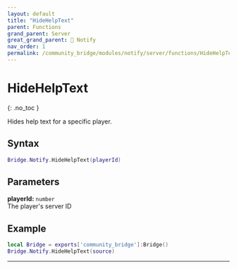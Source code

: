```yaml
---
layout: default
title: "HideHelpText"
parent: Functions
grand_parent: Server
great_grand_parent: 🔔 Notify
nav_order: 1
permalink: /community_bridge/modules/notify/server/functions/HideHelpText/
---
```


# HideHelpText
{: .no_toc }

Hides help text for a specific player.

## Syntax

```lua
Bridge.Notify.HideHelpText(playerId)
```

## Parameters

**playerId:** `number`  
The player's server ID

## Example

```lua
local Bridge = exports['community_bridge']:Bridge()
Bridge.Notify.HideHelpText(source)
```

---